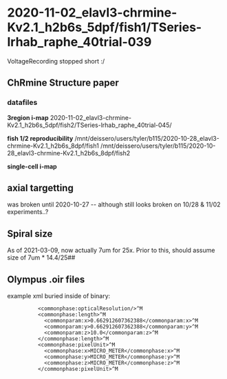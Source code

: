 # 2020-11-02_elavl3-chrmine-Kv2.1_h2b6s_5dpf/fish1/TSeries-lrhab_raphe_40trial-039
VoltageRecording stopped short :/

## ChRmine Structure paper
### datafiles

**3region i-map**
2020-11-02_elavl3-chrmine-Kv2.1_h2b6s_5dpf/fish2/TSeries-lrhab_raphe_40trial-045/

**fish 1/2 reproducibility**
/mnt/deissero/users/tyler/b115/2020-10-28_elavl3-chrmine-Kv2.1_h2b6s_8dpf/fish1
/mnt/deissero/users/tyler/b115/2020-10-28_elavl3-chrmine-Kv2.1_h2b6s_8dpf/fish2

**single-cell i-map**

## axial targetting
was broken until 2020-10-27 -- although still looks broken on 10/28 & 11/02 experiments..?


## Spiral size
As of 2021-03-09, now actually 7um for 25x. Prior to this, should assume size of 7um * 14.4/25## 

## Olympus .oir files
example xml buried inside of binary:
```
          <commonphase:opticalResolution/>^M
          <commonphase:length>^M
            <commonparam:x>0.662912607362388</commonparam:x>^M
            <commonparam:y>0.662912607362388</commonparam:y>^M
            <commonparam:z>10.0</commonparam:z>^M
          </commonphase:length>^M
          <commonphase:pixelUnit>^M
            <commonphase:x>MICRO_METER</commonphase:x>^M
            <commonphase:y>MICRO_METER</commonphase:y>^M
            <commonphase:z>MICRO_METER</commonphase:z>^M
          </commonphase:pixelUnit>^M
```